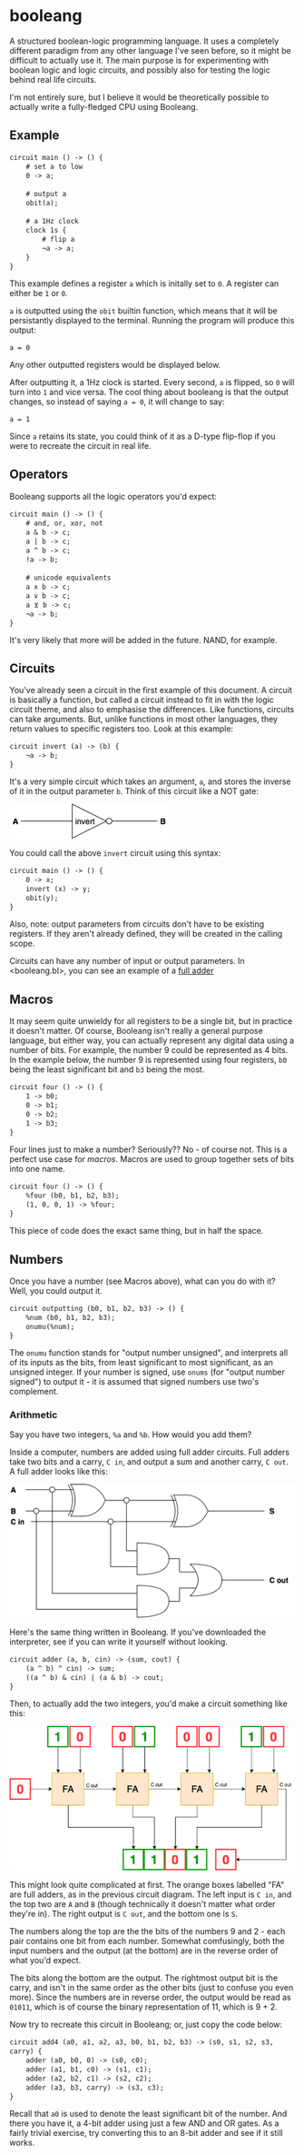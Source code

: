 # booleang

A structured boolean-logic programming language. It uses a completely different paradigm from any other language I've seen before, so it might be difficult to actually use it. The main purpose is for experimenting with boolean logic and logic circuits, and possibly also for testing the logic behind real life circuits.

I'm not entirely sure, but I believe it would be theoretically possible to actually write a fully-fledged CPU using Booleang.

## Example

```
circuit main () -> () {
    # set a to low
    0 -> a;

    # output a
    obit(a);

    # a 1Hz clock
    clock 1s {
        # flip a
        ¬a -> a;
    }
}
```

This example defines a register `a` which is initally set to `0`. A register can either be `1` or `0`.

`a` is outputted using the `obit` builtin function, which means that it will be persistantly displayed to the terminal. Running the program will produce this output:

```
a = 0
```

Any other outputted registers would be displayed below.

After outputting it, a 1Hz clock is started. Every second, `a` is flipped, so `0` will turn into `1` and vice versa. The cool thing about booleang is that the output changes, so instead of saying `a = 0`, it will change to say:

```
a = 1
```

Since `a` retains its state, you could think of it as a D-type flip-flop if you were to recreate the circuit in real life.

## Operators

Booleang supports all the logic operators you'd expect:

```
circuit main () -> () {
    # and, or, xor, not
    a & b -> c;
    a | b -> c;
    a ^ b -> c;
    !a -> b;

    # unicode equivalents
    a ∧ b -> c;
    a ∨ b -> c;
    a ⊻ b -> c;
    ¬a -> b;
}
```

It's very likely that more will be added in the future. NAND, for example.

## Circuits

You've already seen a circuit in the first example of this document. A circuit is basically a function, but called a circuit instead to fit in with the logic circuit theme, and also to emphasise the differences. Like functions, circuits can take arguments. But, unlike functions in most other languages, they return values to specific registers too. Look at this example:

```
circuit invert (a) -> (b) {
    ¬a -> b;
}
```

It's a very simple circuit which takes an argument, `a`, and stores the inverse of it in the output parameter `b`. Think of this circuit like a NOT gate:

![](assets/invert.png)

You could call the above `invert` circuit using this syntax:

```
circuit main () -> () {
    0 -> x;
    invert (x) -> y;
    obit(y);
}
```

Also, note: output parameters from circuits don't have to be existing registers. If they aren't already defined, they will be created in the calling scope.

Circuits can have any number of input or output parameters. In <booleang.bl>, you can see an example of a [full adder](https://en.wikipedia.org/wiki/Adder_%28electronics%29#Full_adder)

## Macros

It may seem quite unwieldy for all registers to be a single bit, but in practice it doesn't matter. Of course, Booleang isn't really a general purpose language, but either way, you can actually represent any digital data using a number of bits. For example, the number 9 could be represented as 4 bits. In the example below, the number 9 is represented using four registers, `b0` being the least significant bit and `b3` being the most.

```
circuit four () -> () {
    1 -> b0;
    0 -> b1;
    0 -> b2;
    1 -> b3;
}
```

Four lines just to make a number? Seriously?? No - of course not. This is a perfect use case for _macros_. Macros are used to group together sets of bits into one name.

```
circuit four () -> () {
    %four (b0, b1, b2, b3);
    (1, 0, 0, 1) -> %four;
}
```

This piece of code does the exact same thing, but in half the space.

## Numbers

Once you have a number (see Macros above), what can you do with it? Well, you could output it.

```
circuit outputting (b0, b1, b2, b3) -> () {
    %num (b0, b1, b2, b3);
    onumu(%num);
}
```

The `onumu` function stands for "output number unsigned", and interprets all of its inputs as the bits, from least significant to most significant, as an unsigned integer. If your number is signed, use `onums` (for "output number signed") to output it - it is assumed that signed numbers use two's complement.

### Arithmetic

Say you have two integers, `%a` and `%b`. How would you add them?

Inside a computer, numbers are added using full adder circuits. Full adders take two bits and a carry, `C in`, and output a sum and another carry, `C out`. A full adder looks like this:

![](assets/full-adder.png)

Here's the same thing written in Booleang. If you've downloaded the interpreter, see if you can write it yourself without looking.

```
circuit adder (a, b, cin) -> (sum, cout) {
    (a ^ b) ^ cin) -> sum;
    ((a ^ b) & cin) | (a & b) -> cout;
}
```

Then, to actually add the two integers, you'd make a circuit something like this:

![](assets/4-bit-adder.png)

This might look quite complicated at first. The orange boxes labelled "FA" are full adders, as in the previous circuit diagram. The left input is `C in`, and the top two are `A` and `B` (though technically it doesn't matter what order they're in). The right output is `C out`, and the bottom one is `S`.

The numbers along the top are the the bits of the numbers 9 and 2 - each pair contains one bit from each number. Somewhat comfusingly, both the input numbers and the output (at the bottom) are in the reverse order of what you'd expect.

The bits along the bottom are the output. The rightmost output bit is the carry, and isn't in the same order as the other bits (just to confuse you even more). Since the numbers are in reverse order, the output would be read as `01011`, which is of course the binary representation of 11, which is 9 + 2.

Now try to recreate this circuit in Booleang; or, just copy the code below:

```
circuit add4 (a0, a1, a2, a3, b0, b1, b2, b3) -> (s0, s1, s2, s3, carry) {
    adder (a0, b0, 0) -> (s0, c0);
    adder (a1, b1, c0) -> (s1, c1);
    adder (a2, b2, c1) -> (s2, c2);
    adder (a3, b3, carry) -> (s3, c3);
}
```

Recall that `a0` is used to denote the least significant bit of the number. And there you have it, a 4-bit adder using just a few AND and OR gates. As a fairly trivial exercise, try converting this to an 8-bit adder and see if it still works.
